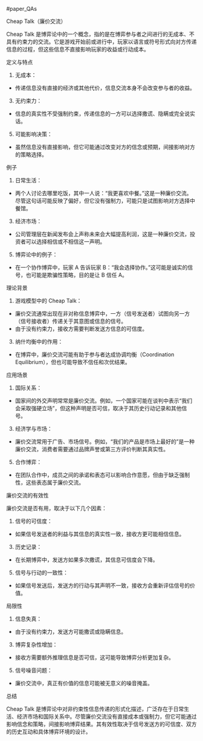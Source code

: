 #paper_QAs 

Cheap Talk（廉价交流）

Cheap Talk 是博弈论中的一个概念，指的是在博弈参与者之间进行的无成本、不具有约束力的交流。它是游戏开始前或进行中，玩家以语言或符号形式向对方传递信息的过程，但这些信息不直接影响玩家的收益或行动成本。

定义与特点

1. 无成本：

- 传递信息没有直接的经济或其他代价，信息交流本身不会改变参与者的收益。

3. 无约束力：

- 信息的真实性不受强制约束，传递信息的一方可以选择撒谎、隐瞒或完全说实话。

5. 可能影响决策：

- 虽然信息没有直接影响，但它可能通过改变对方的信念或预期，间接影响对方的策略选择。

例子

1. 日常生活：

- 两个人讨论去哪里吃饭，其中一人说：“我更喜欢中餐。”这是一种廉价交流。尽管这句话可能反映了偏好，但它没有强制力，可能只是试图影响对方选择中餐馆。

3. 经济市场：

- 公司管理层在新闻发布会上声称未来会大幅提高利润，这是一种廉价交流，投资者可以选择相信或不相信这一声明。

5. 博弈论中的例子：

- 在一个协作博弈中，玩家 A 告诉玩家 B：“我会选择协作。”这可能是诚实的信号，也可能是欺骗性策略，目的是让 B 信任 A。

理论背景

1. 游戏模型中的 Cheap Talk：

- 廉价交流通常出现在非对称信息博弈中，一方（信号发送者）试图向另一方（信号接收者）传递关于其意图或信息的信号。
- 由于没有约束力，接收方需要判断发送方信息的可信度。

3. 纳什均衡中的作用：

- 在博弈中，廉价交流可能有助于参与者达成协调均衡（Coordination Equilibrium），但也可能导致不信任和次优结果。

应用场景

1. 国际关系：

- 国家间的外交声明常常是廉价交流。例如，一个国家可能在谈判中表示“我们会采取强硬立场”，但这种声明是否可信，取决于其历史行动记录和其他信号。

3. 经济学与市场：

- 廉价交流常用于广告、市场信号。例如，“我们的产品是市场上最好的”是一种廉价交流，消费者需要通过品牌声誉或第三方评价判断其真实性。

5. 合作博弈：

- 在团队合作中，成员之间的承诺和表态可以影响合作意愿，但由于缺乏强制性，这些表态属于廉价交流。

廉价交流的有效性

廉价交流是否有用，取决于以下几个因素：

1. 信号的可信度：

- 如果信号发送者的利益与其信息的真实性一致，接收方更可能相信信息。

3. 历史记录：

- 在长期博弈中，发送方如果多次撒谎，其信息可信度会下降。

5. 信号与行动的一致性：

- 如果信号发送后，发送方的行动与其声明不一致，接收方会重新评估信号的价值。

局限性

1. 信息失真：

- 由于没有约束力，发送方可能撒谎或隐瞒信息。

3. 博弈复杂性增加：

- 接收方需要额外推理信息是否可信，这可能导致博弈分析更加复杂。

5. 信号噪音问题：

- 廉价交流中，真正有价值的信息可能被无意义的噪音掩盖。

总结

Cheap Talk 是博弈论中对非约束性信息传递的形式化描述，广泛存在于日常生活、经济市场和国际关系中。尽管廉价交流没有直接成本或强制力，但它可能通过影响信念和策略，间接影响博弈结果。其有效性取决于信号发送方的可信度、双方的历史互动和具体博弈环境的设计。